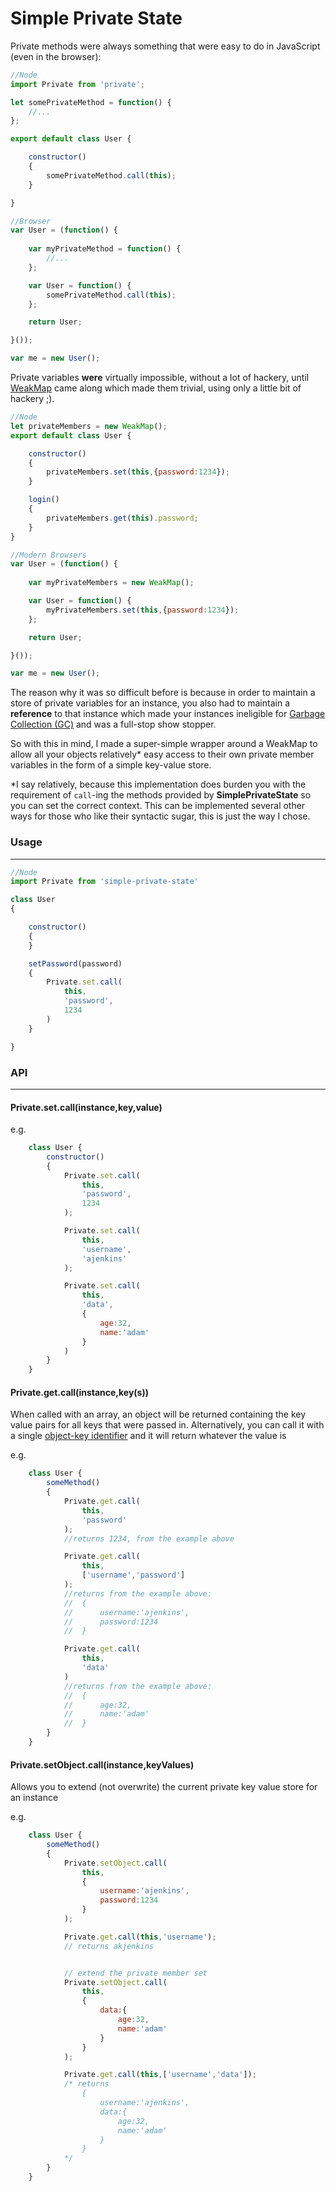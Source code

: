 # Simple Private State

Private methods were always something that were easy to do in JavaScript (even in the browser):

```js
//Node
import Private from 'private';

let somePrivateMethod = function() {
	//...
};

export default class User {

	constructor()
	{
		somePrivateMethod.call(this);
	}

}
```

```js
//Browser
var User = (function() {
	
	var myPrivateMethod = function() {
		//...
	};

	var User = function() {
		somePrivateMethod.call(this);
	};

	return User;

}());

var me = new User();
```

Private variables **were** virtually impossible, without a lot of hackery, until [WeakMap][wm] came along which made them trivial, using only a little bit of hackery ;).

  [wm]: https://developer.mozilla.org/en-US/docs/Web/JavaScript/Reference/Global_Objects/WeakMap

```js
//Node
let privateMembers = new WeakMap();
export default class User {

	constructor()
	{
		privateMembers.set(this,{password:1234});
	}

	login()
	{
		privateMembers.get(this).password;
	}
}
```

```js
//Modern Browsers
var User = (function() {
	
	var myPrivateMembers = new WeakMap();

	var User = function() {
		myPrivateMembers.set(this,{password:1234});
	};

	return User;

}());

var me = new User();
```

The reason why it was so difficult before is because in order to maintain a store of private variables for an instance, you also had to maintain a **reference** to that instance
which made your instances ineligible for [Garbage Collection (GC)][gc] and was a full-stop show stopper.

  [gc]: https://developer.mozilla.org/en-US/docs/Web/JavaScript/Memory_Management#Garbage_collection


So with this in mind, I made a super-simple wrapper around a WeakMap to allow all your objects relatively* easy access to their own private member variables in the form of a simple key-value store.

*I say relatively, because this implementation does burden you with the requirement of `call`-ing the methods provided by **SimplePrivateState** so you can set
the correct context. This can be implemented several other ways for those who like their syntactic sugar, this is just the way I chose.

### Usage
---

```js
//Node
import Private from 'simple-private-state'

class User
{

	constructor() 
	{
	}

	setPassword(password)
	{
		Private.set.call(
			this,
			'password',
			1234
		)
	}

}
```


### API
---

#### Private.set.call(instance,key,value)

e.g.
```js
	class User {
		constructor()
		{
			Private.set.call(
				this,
				'password',
				1234
			);

			Private.set.call(
				this,
				'username',
				'ajenkins'
			);

			Private.set.call(
				this,
				'data',
				{
					age:32,
					name:'adam'
				}
			)
		}
	}
```

#### Private.get.call(instance,key(s))

When called with an array, an object will be returned containing the key value pairs for all keys that were passed in.
Alternatively, you can call it with a single [object-key identifier][oki] and it will return whatever the value is

  [oki]: https://developer.mozilla.org/en-US/docs/Web/JavaScript/Guide/Working_with_Objects#Objects_and_properties

e.g.
```js
	class User {
		someMethod()
		{
			Private.get.call(
				this,
				'password'
			);
			//returns 1234, from the example above

			Private.get.call(
				this,
				['username','password']
			);
			//returns from the example above:
			//	{
			//		username:'ajenkins',
			//		password:1234
			//	}

			Private.get.call(
				this,
				'data'
			)
			//returns from the example above:
			//	{
			//		age:32,
			//		name:'adam'
			//	}
		}
	}
```

#### Private.setObject.call(instance,keyValues)

Allows you to extend (not overwrite) the current private key value store for an instance

e.g.
```js
	class User {
		someMethod()
		{
			Private.setObject.call(
				this,
				{
					username:'ajenkins',
					password:1234
				}
			);

			Private.get.call(this,'username'); 
			// returns akjenkins


			// extend the private member set
			Private.setObject.call(
				this,
				{
					data:{
						age:32,
						name:'adam'
					}
				}
			);

			Private.get.call(this,['username','data']); 
			/* returns
				{
					username:'ajenkins',
					data:{
						age:32,
						name:'adam'
					}
				}
			*/
		}
	}
```